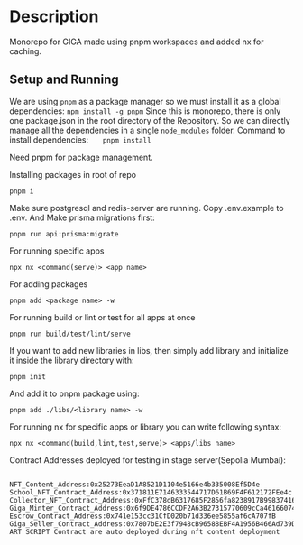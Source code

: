# Description 

Monorepo for GIGA made using pnpm workspaces and added nx for caching.

## Setup and Running

We are using `pnpm` as a package manager so we must install it as a global dependencies:
`npm install -g pnpm`
Since this is monorepo, there is only one package.json in the root directory of the Repository. So we can directly manage all the dependencies in a single `node_modules` folder.
Command to install dependencies:
`    pnpm install
   `

Need pnpm for package management.

Installing packages in root of repo

```
pnpm i
```

Make sure postgresql and redis-server are running.
Copy .env.example to .env. And Make prisma migrations first:

```
pnpm run api:prisma:migrate
```

For running specific apps

```
npx nx <command(serve)> <app name>
```

For adding packages

```
pnpm add <package name> -w
```

For running build or lint or test for all apps at once

```
pnpm run build/test/lint/serve
```

If you want to add new libraries in libs, then simply add library and initialize it inside the library directory with:

```
pnpm init
```

And add it to pnpm package using:

```
pnpm add ./libs/<library name> -w
```

For running nx for specific apps or library you can write following syntax:

```
npx nx <command(build,lint,test,serve)> <apps/libs name>
```

Contract Addresses deployed for testing in stage server(Sepolia Mumbai):

```

NFT_Content_Address:0x25273EeaD1A8521D1104e5166e4b335008Ef5D4e
School_NFT_Contract_Address:0x371811E7146333544717D61B69F4F612172FEe4c
Collector_NFT_Contract_Address:0xFfC378dB6317685F2856fa8238917B99837416CC
Giga_Minter_Contract_Address:0x6f9DE4786CCDF2A63B27315770609cCa46166074
Escrow_Contract_Address:0x741e153cc31CfD020b71d336ee5855af6cA707fB
Giga_Seller_Contract_Address:0x7807bE2E3f7948cB96588EBF4A1956B466Ad739D
ART SCRIPT Contract are auto deployed during nft content deployment
```
